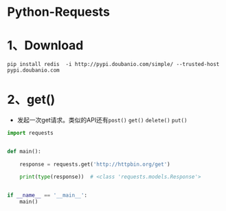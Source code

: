 # Python-Requests

# 1、Download

```shell
pip install redis  -i http://pypi.doubanio.com/simple/ --trusted-host pypi.doubanio.com
```

# 2、get()

- 发起一次get请求。类似的API还有`post()` `get()` `delete()` `put()`

```python
import requests


def main():
    
    response = requests.get('http://httpbin.org/get')
    
    print(type(response))  # <class 'requests.models.Response'>


if __name__ == '__main__':
    main()

```

